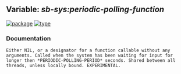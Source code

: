 ## Variable: ***sb-sys:*periodic-polling-function****
[![package](https://img.shields.io/badge/Package-SB--SYS-5f9ea0.svg?style=social&colorA=999999)](../) [![type](https://img.shields.io/badge/Type-Variable-5f9ea0.svg?style=social&colorA=999999)](../#variable) 
### Documentation
```
Either NIL, or a designator for a function callable without any
arguments. Called when the system has been waiting for input for
longer then *PERIODIC-POLLING-PERIOD* seconds. Shared between all
threads, unless locally bound. EXPERIMENTAL.
```
